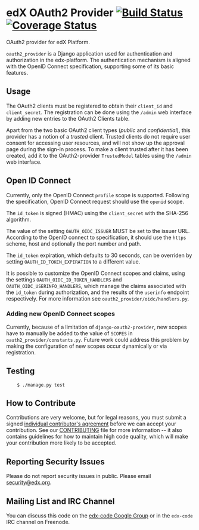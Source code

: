 edX OAuth2 Provider [![Build Status](https://travis-ci.org/edx/edx-oauth2-provider.svg?branch=master)](https://travis-ci.org/edx/edx-oauth2-provider) [![Coverage Status](https://coveralls.io/repos/edx/edx-oauth2-provider/badge.png?branch=master)](https://coveralls.io/r/edx/edx-oauth2-provider?branch=master)
===================
OAuth2 provider for edX Platform.

`oauth2_provider` is a Django application used for authentication and authorization in the edx-platform. The
authentication mechanism is aligned with the OpenID Connect specification, supporting some of its basic features.

Usage
-----

The OAuth2 clients must be registered to obtain their `client_id` and `client_secret`. The registration can be done using the
`/admin` web interface by adding new entries to the OAuth2 Clients table.

Apart from the two basic OAuth2 client types (_public_ and _confidential_), this provider has a notion of a _trusted_
client. Trusted clients do not require user consent for accessing user resources, and will not show up the approval
page during the sign-in process. To make a client trusted after it has been created, add it to the OAuth2-provider
`TrustedModel` tables using the `/admin` web interface.

Open ID Connect
---------------

Currently, only the OpenID Connect `profile` scope is supported. Following the specification, OpenID Connect request
should use the `openid` scope.

The `id_token` is signed (HMAC) using the `client_secret` with the SHA-256 algorithm.

The value of the setting `OAUTH_OIDC_ISSUER` MUST be set to the issuer URL. According to the OpenID connect to
specification, it should use the `https` scheme, host and optionally the port number and path.

The `id_token` expiration, which defaults to 30 seconds, can be overriden by setting `OAUTH_ID_TOKEN_EXPIRATION` to a
different value.

It is possible to customize the OpenID Connect scopes and claims, using the settings `OAUTH_OIDC_ID_TOKEN_HANDLERS`
and `OAUTH_OIDC_USERINFO_HANDLERS`, which manage the claims associated with the `id_token` during authorization, and
the results of the `userinfo` endpoint respectively. For more information see `oauth2_provider/oidc/handlers.py`.


### Adding new OpenID Connect scopes

Currently, because of a limitation of `django-oauth2-provider`, new scopes have to manually be added to the
value of `SCOPES` in `oauth2_provider/constants.py`. Future work could address this problem by making the
configuration of new scopes occur dynamically or via registration.

Testing
-------

        $ ./manage.py test


How to Contribute
-----------------
Contributions are very welcome, but for legal reasons, you must submit a signed
[individual contributor's agreement](http://code.edx.org/individual-contributor-agreement.pdf)
before we can accept your contribution. See our
[CONTRIBUTING](https://github.com/edx/edx-platform/blob/master/CONTRIBUTING.rst)
file for more information -- it also contains guidelines for how to maintain
high code quality, which will make your contribution more likely to be accepted.


Reporting Security Issues
-------------------------
Please do not report security issues in public. Please email security@edx.org.


Mailing List and IRC Channel
----------------------------

You can discuss this code on the [edx-code Google Group](https://groups.google.com/forum/#!forum/edx-code) or in the
`edx-code` IRC channel on Freenode.
